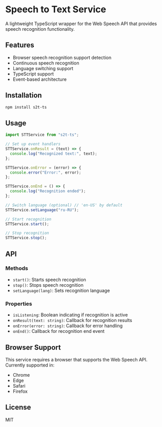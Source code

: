 # Speech to Text Service

A lightweight TypeScript wrapper for the Web Speech API that provides speech recognition functionality.

## Features

- Browser speech recognition support detection
- Continuous speech recognition
- Language switching support
- TypeScript support
- Event-based architecture

## Installation

```bash
npm install s2t-ts
```

## Usage

```typescript
import STTService from "s2t-ts";

// Set up event handlers
STTService.onResult = (text) => {
  console.log("Recognized text:", text);
};

STTService.onError = (error) => {
  console.error("Error:", error);
};

STTService.onEnd = () => {
  console.log("Recognition ended");
};

// Switch language (optional) // 'en-US' by default
STTService.setLanguage("ru-RU");

// Start recognition
STTService.start();

// Stop recognition
STTService.stop();
```

## API

### Methods

- `start()`: Starts speech recognition
- `stop()`: Stops speech recognition
- `setLanguage(lang)`: Sets recognition language

### Properties

- `isListening`: Boolean indicating if recognition is active
- `onResult(text: string)`: Callback for recognition results
- `onError(error: string)`: Callback for error handling
- `onEnd()`: Callback for recognition end event

## Browser Support

This service requires a browser that supports the Web Speech API. Currently supported in:

- Chrome
- Edge
- Safari
- Firefox

## License

MIT
